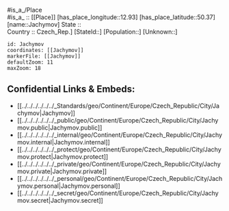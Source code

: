 ﻿---
location: [50.37,12.93] 
mapzoom: [7,12] 
mapmarker: city 
type: City
tags:
- geo/City


SpocWebEntityId: 31149
isDeleted: false
confidential: public

---
#is_a_/Place  
#is_a_ :: [[Place]] 
[has_place_longitude::12.93] 
[has_place_latitude::50.37] 
[name::Jachymov] 
State ::  
Country :: Czech_Rep.] 
[StateId::] 
[Population::] 
[Unknown::] 


```leaflet
id: Jachymov
coordinates: [[Jachymov]] 
markerFile: [[Jachymov]] 
defaultZoom: 11 
maxZoom: 18
```


## Confidential Links & Embeds: 
- [[../../../../../../_Standards/geo/Continent/Europe/Czech_Republic/City/Jachymov|Jachymov]] 
- [[../../../../../../_public/geo/Continent/Europe/Czech_Republic/City/Jachymov.public|Jachymov.public]] 
- [[../../../../../../_internal/geo/Continent/Europe/Czech_Republic/City/Jachymov.internal|Jachymov.internal]] 
- [[../../../../../../_protect/geo/Continent/Europe/Czech_Republic/City/Jachymov.protect|Jachymov.protect]] 
- [[../../../../../../_private/geo/Continent/Europe/Czech_Republic/City/Jachymov.private|Jachymov.private]] 
- [[../../../../../../_personal/geo/Continent/Europe/Czech_Republic/City/Jachymov.personal|Jachymov.personal]] 
- [[../../../../../../_secret/geo/Continent/Europe/Czech_Republic/City/Jachymov.secret|Jachymov.secret]] 
